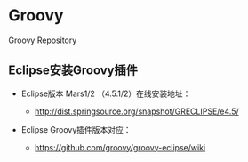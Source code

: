 # Groovy
Groovy Repository

## Eclipse安装Groovy插件

- Eclipse版本 Mars1/2 （4.5.1/2）在线安装地址：

  - http://dist.springsource.org/snapshot/GRECLIPSE/e4.5/
  
- Eclipse Groovy插件版本对应：

  - https://github.com/groovy/groovy-eclipse/wiki
